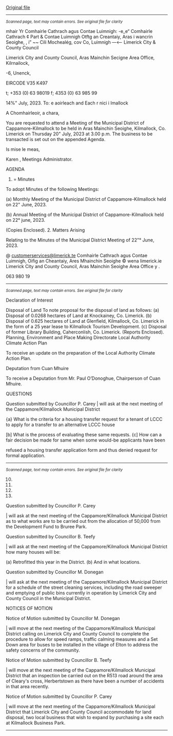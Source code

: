 [Original file](https://www.limerick.ie/sites/default/files/media/documents/2023-07/Agenda-Monthly-Meeting-of-the-Municipal-District-of-Cappamore-Kilmallock-20th-July-2023.pdf)

---
*<small>Scanned page, text may contain errors. See original file for clarity</small>*  

mhair Yr Comhairle Cathrach agus Contae Luimnigh:
-e_e“ Comhairle Cathrach ¢ Part
& Contae Luimnigh Otftg an Creantaiy, Aras i wancrin Seoighe,
, i” ~~ Cili Mochealég,
cov Co, Luimnigh
—<—— Limerick City
& County Council

Limerick City and County Council,
Aras Mainchin Secigne Area Office,
Kilrnailock,

-6, Unenck,

EIRCODE V35 K497

t; +353 (0) 63 98019
f; 4353 (0} 63 985 99

14%" July, 2023.
To: e aoirleach and Each r nici i Imallock

A Chomhairleoir, a chara,

You are requested to attend a Meeting of the Municipal District of Cappamore-Kilmallock to be
held in Aras Mainchin Seoighe, Kilmallock, Co. Limerick on Thursday 20" July, 2023 at 3.00 p.m.
The business to be transacted is set out on the appended Agenda.

Is mise le meas,

Karen ,
Meetings Administrator.

AGENDA

1. = Minutes

To adopt Minutes of the following Meetings:

(a) Monthly Meeting of the Municipal District of Cappamore-Kilmallock held on 22"
June, 2023.

(b) Annual Meeting of the Municipal District of Cappamore-Kilmallock held on 22°
june, 2023.

(Copies Enclosed).
2. Matters Arising

Relating to the Minutes of the Municipal District Meeting of 22"° June, 2023.

@ customerservices@limerick.te
Comhairle Cathrach agus Contae Luimnigh, Oifig an Cheantaiy, Ares Mhainchin Seoighe © wena limerick.ie
Limerick City and County Council, Aras Mainchin Seoighe Area Office y .

063 980 19


---
*<small>Scanned page, text may contain errors. See original file for clarity</small>*  

Declaration of Interest

Disposal of Land
To note proposal for the disposal of land as follows:
(a) Disposal of 0.0268 hectares of Land at Knockainey, Co. Limerick.
(b) Disposal of 0.625 hectares of Land at Glenfield, Kilmallock, Co. Limerick in the form
of a 25 year lease to Kilmallock Tourism Development.
(c) Disposal of former Library Building, Caherconlish, Co. Limerick.
(Reports Enclosed).
Planning, Environment and Place Making Directorate
Local Authority Climate Action Plan

To receive an update on the preparation of the Local Authority Climate Action Plan.

Deputation from Cuan Mhuire

To receive a Deputation from Mr. Paul O’Donoghue, Chairperson of Cuan Mhuire.

QUESTIONS

Question submitted by Councillor P. Carey
| will ask at the next meeting of the Cappamore/Kilmallock Municipal District

{a} What is the criteria for a housing transfer request for a tenant of LCCC to apply for a
transfer to an alternative LCCC house

[b] What is the process of evaluating these same requests.
{c] How can a fair decision be made for same when some would-be applicants have been

refused a housing transfer application form and thus denied request for formal
application.


---
*<small>Scanned page, text may contain errors. See original file for clarity</small>*  

10.

11.

12.

13.

Question submitted by Councillor P. Carey

| will ask at the next meeting of the Cappamore/Kilmallock Municipal District as to what
works are to be carried out from the allocation of 50,000 from the Development Fund to
Bruree Park.

Question submitted by Councillor B. Teefy

| will ask at the next meeting of the Cappamore/Kilmallock Municipal District how many
houses will be:

(a) Retrofitted this year in the District.
(b) And in what locations.

Question submitted by Councillor M. Donegan

| will ask at the next meeting of the Cappamore/Kilmallock Municipal District for a
schedule of the street cleaning services, including the road sweeper and emptying of
public bins currently in operation by Limerick City and County Council in the Municipal
District.

NOTICES OF MOTION

Notice of Motion submitted by Councillor M. Donegan

| will move at the next meeting of the Cappamore/Kilmallock Municipal District calling on
Limerick City and County Council to complete the procedure to allow for speed ramps,
traffic calming measures and a Set Down area for buses to be installed in the village of
Elton to address the safety concerns of the community.

Notice of Motion submitted by Councillor B. Teefy

| will move at the next meeting of the Cappamore/Kilmallock Municipal District that an
inspection be carried out on the R513 road around the area of Cleary's cross,
Herbertstown as there have been a number of accidents in that area recently.

Notice of Motion submitted by Councillor P. Carey

| will move at the next meeting of the Cappamore/Kilmallock Municipal District that
Limerick City and County Council accommodate for land disposal, two local business that
wish to expand by purchasing a site each at Kilmallock Business Park.


---
